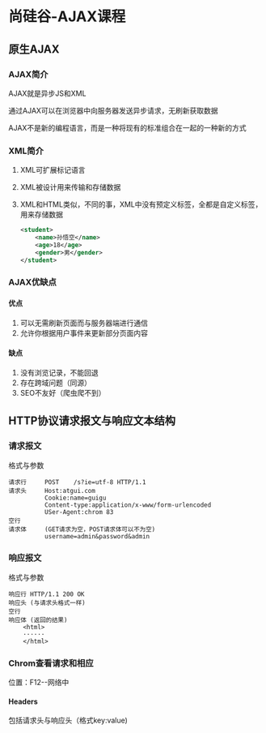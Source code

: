 # 尚硅谷-AJAX课程

## 原生AJAX

### AJAX简介

AJAX就是异步JS和XML

通过AJAX可以在浏览器中向服务器发送异步请求，无刷新获取数据

AJAX不是新的编程语言，而是一种将现有的标准组合在一起的一种新的方式

### XML简介

1. XML可扩展标记语言

2. XML被设计用来传输和存储数据

3. XML和HTML类似，不同的事，XML中没有预定义标签，全都是自定义标签，用来存储数据

   ```xml
   <student>
       <name>孙悟空</name>
       <age>18</age>
       <gender>男</gender>
   </student>
   ```

### AJAX优缺点

#### 优点

1. 可以无需刷新页面而与服务器端进行通信
2. 允许你根据用户事件来更新部分页面内容

#### 缺点

1. 没有浏览记录，不能回退
2. 存在跨域问题（同源）
3. SEO不友好（爬虫爬不到）

## HTTP协议请求报文与响应文本结构

### 请求报文

格式与参数

```http
请求行		POST	/s?ie=utf-8	HTTP/1.1
请求头		Host:atgui.com
		  Cookie:name=guigu
		  Content-type:application/x-www/form-urlencoded
		  USer-Agent:chrom 83
空行
请求体		(GET请求为空，POST请求体可以不为空)
		  username=admin&password&admin
```

### 响应报文

格式与参数

```http
响应行	HTTP/1.1 200 OK
响应头	(与请求头格式一样)
空行	  
响应体	(返回的结果)
	<html>
	······
	</html>
```

### Chrom查看请求和相应

位置：F12--网络中

#### Headers

包括请求头与响应头（格式key:value)

